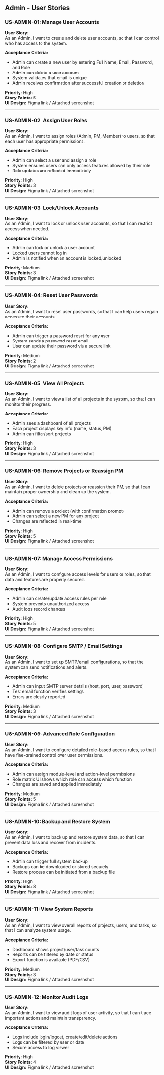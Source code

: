 
## Admin - User Stories

### US-ADMIN-01: Manage User Accounts

**User Story:**  
As an Admin, I want to create and delete user accounts, so that I can control who has access to the system.

**Acceptance Criteria:**  
- Admin can create a new user by entering Full Name, Email, Password, and Role  
- Admin can delete a user account  
- System validates that email is unique  
- Admin receives confirmation after successful creation or deletion  

**Priority:** High  
**Story Points:** 5  
**UI Design:** Figma link / Attached screenshot  

---

### US-ADMIN-02: Assign User Roles

**User Story:**  
As an Admin, I want to assign roles (Admin, PM, Member) to users, so that each user has appropriate permissions.

**Acceptance Criteria:**  
- Admin can select a user and assign a role  
- System ensures users can only access features allowed by their role  
- Role updates are reflected immediately  

**Priority:** High  
**Story Points:** 3  
**UI Design:** Figma link / Attached screenshot  

---

### US-ADMIN-03: Lock/Unlock Accounts

**User Story:**  
As an Admin, I want to lock or unlock user accounts, so that I can restrict access when needed.

**Acceptance Criteria:**  
- Admin can lock or unlock a user account  
- Locked users cannot log in  
- Admin is notified when an account is locked/unlocked  

**Priority:** Medium  
**Story Points:** 3  
**UI Design:** Figma link / Attached screenshot  

---

### US-ADMIN-04: Reset User Passwords

**User Story:**  
As an Admin, I want to reset user passwords, so that I can help users regain access to their accounts.

**Acceptance Criteria:**  
- Admin can trigger a password reset for any user  
- System sends a password reset email  
- User can update their password via a secure link  

**Priority:** Medium  
**Story Points:** 2  
**UI Design:** Figma link / Attached screenshot  

---

### US-ADMIN-05: View All Projects

**User Story:**  
As an Admin, I want to view a list of all projects in the system, so that I can monitor their progress.

**Acceptance Criteria:**  
- Admin sees a dashboard of all projects  
- Each project displays key info (name, status, PM)  
- Admin can filter/sort projects  

**Priority:** High  
**Story Points:** 3  
**UI Design:** Figma link / Attached screenshot  

---

### US-ADMIN-06: Remove Projects or Reassign PM

**User Story:**  
As an Admin, I want to delete projects or reassign their PM, so that I can maintain proper ownership and clean up the system.

**Acceptance Criteria:**  
- Admin can remove a project (with confirmation prompt)  
- Admin can select a new PM for any project  
- Changes are reflected in real-time  

**Priority:** High  
**Story Points:** 5  
**UI Design:** Figma link / Attached screenshot  

---

### US-ADMIN-07: Manage Access Permissions

**User Story:**  
As an Admin, I want to configure access levels for users or roles, so that data and features are properly secured.

**Acceptance Criteria:**  
- Admin can create/update access rules per role  
- System prevents unauthorized access  
- Audit logs record changes  

**Priority:** High  
**Story Points:** 5  
**UI Design:** Figma link / Attached screenshot  

---

### US-ADMIN-08: Configure SMTP / Email Settings

**User Story:**  
As an Admin, I want to set up SMTP/email configurations, so that the system can send notifications and alerts.

**Acceptance Criteria:**  
- Admin can input SMTP server details (host, port, user, password)  
- Test email function verifies settings  
- Errors are clearly reported  

**Priority:** Medium  
**Story Points:** 3  
**UI Design:** Figma link / Attached screenshot  

---

### US-ADMIN-09: Advanced Role Configuration

**User Story:**  
As an Admin, I want to configure detailed role-based access rules, so that I have fine-grained control over user permissions.

**Acceptance Criteria:**  
- Admin can assign module-level and action-level permissions  
- Role matrix UI shows which role can access which function  
- Changes are saved and applied immediately  

**Priority:** Medium  
**Story Points:** 5  
**UI Design:** Figma link / Attached screenshot  

---

### US-ADMIN-10: Backup and Restore System

**User Story:**  
As an Admin, I want to back up and restore system data, so that I can prevent data loss and recover from incidents.

**Acceptance Criteria:**  
- Admin can trigger full system backup  
- Backups can be downloaded or stored securely  
- Restore process can be initiated from a backup file  

**Priority:** High  
**Story Points:** 8  
**UI Design:** Figma link / Attached screenshot  

---

### US-ADMIN-11: View System Reports

**User Story:**  
As an Admin, I want to view overall reports of projects, users, and tasks, so that I can analyze system usage.

**Acceptance Criteria:**  
- Dashboard shows project/user/task counts  
- Reports can be filtered by date or status  
- Export function is available (PDF/CSV)  

**Priority:** Medium  
**Story Points:** 3  
**UI Design:** Figma link / Attached screenshot  

---

### US-ADMIN-12: Monitor Audit Logs

**User Story:**  
As an Admin, I want to view audit logs of user activity, so that I can trace important actions and maintain transparency.

**Acceptance Criteria:**  
- Logs include login/logout, create/edit/delete actions  
- Logs can be filtered by user or date  
- Secure access to log viewer  

**Priority:** High  
**Story Points:** 4  
**UI Design:** Figma link / Attached screenshot  
